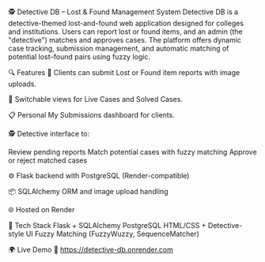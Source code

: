 🕵️ Detective DB – Lost & Found Management System
Detective DB is a detective-themed lost-and-found web application designed for colleges and institutions. Users can report lost or found items, and an admin (the "detective") matches and approves cases. The platform offers dynamic case tracking, submission management, and automatic matching of potential lost–found pairs using fuzzy logic.

🔍 Features
📝 Clients can submit Lost or Found item reports with image uploads.

📂 Switchable views for Live Cases and Solved Cases.

📋 Personal My Submissions dashboard for clients.

🕵️ Detective interface to:

Review pending reports
Match potential cases with fuzzy matching
Approve or reject matched cases

⚙️ Flask backend with PostgreSQL (Render-compatible)

📦 SQLAlchemy ORM and image upload handling

🌐 Hosted on Render

📁 Tech Stack
Flask + SQLAlchemy
PostgreSQL
HTML/CSS + Detective-style UI
Fuzzy Matching (FuzzyWuzzy, SequenceMatcher)

🌍 Live Demo
🔗 https://detective-db.onrender.com
